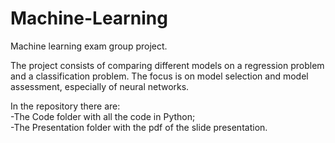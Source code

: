 # Machine-Learning
Machine learning exam group project.

The project consists of comparing different models on a regression problem and a classification problem. The focus is on model selection and model assessment, especially of neural networks.

In the repository there are:<br>
-The Code folder with all the code in Python;<br>
-The Presentation folder with the pdf of the slide presentation.

